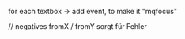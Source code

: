 for each textbox ->
    add event, to make it "mqfocus"

// negatives fromX / fromY sorgt für Fehler